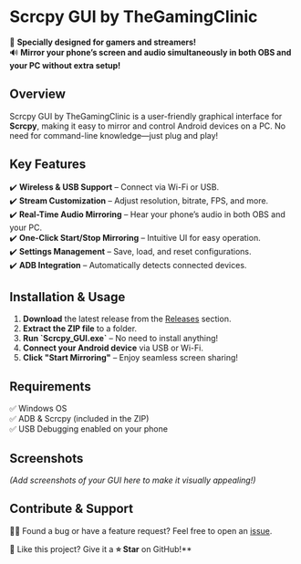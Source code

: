 # Scrcpy GUI by TheGamingClinic

🚀 **Specially designed for gamers and streamers!**  
🔊 **Mirror your phone’s screen and audio simultaneously in both OBS and your PC without extra setup!**  

## **Overview**  
Scrcpy GUI by TheGamingClinic is a user-friendly graphical interface for **Scrcpy**, making it easy to mirror and control Android devices on a PC. No need for command-line knowledge—just plug and play!  

## **Key Features**  
✔️ **Wireless & USB Support** – Connect via Wi-Fi or USB.  
✔️ **Stream Customization** – Adjust resolution, bitrate, FPS, and more.  
✔️ **Real-Time Audio Mirroring** – Hear your phone’s audio in both OBS and your PC.  
✔️ **One-Click Start/Stop Mirroring** – Intuitive UI for easy operation.  
✔️ **Settings Management** – Save, load, and reset configurations.  
✔️ **ADB Integration** – Automatically detects connected devices.  

## **Installation & Usage**  
1. **Download** the latest release from the [Releases](https://github.com/Rajeev2191/Scrcpy_GUI_by_TheGamingClinic/releases) section.  
2. **Extract the ZIP file** to a folder.  
3. **Run \`Scrcpy_GUI.exe\`** – No need to install anything!  
4. **Connect your Android device** via USB or Wi-Fi.  
5. **Click "Start Mirroring"** – Enjoy seamless screen sharing!  

## **Requirements**  
✅ Windows OS  
✅ ADB & Scrcpy (included in the ZIP)  
✅ USB Debugging enabled on your phone  

## **Screenshots**  
*(Add screenshots of your GUI here to make it visually appealing!)*  

## **Contribute & Support**  
👨‍💻 Found a bug or have a feature request? Feel free to open an [issue](https://github.com/Rajeev2191/Scrcpy_GUI_by_TheGamingClinic/issues).  

📢 Like this project? Give it a **⭐ Star** on GitHub!**  

